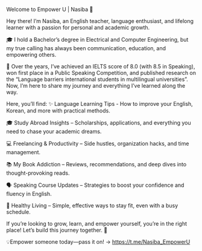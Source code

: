 Welcome to Empower U | Nasiba 🦋

Hey there! 
I’m Nasiba, an English teacher, language enthusiast, and lifelong learner with a passion for personal and academic growth. 

🎓 I hold a Bachelor’s degree in Electrical and Computer Engineering, but my true calling has always been communication, education, and empowering others.

🌱 Over the years, I’ve achieved an IELTS score of 8.0 (with 8.5 in Speaking), won first place in a Public Speaking Competition, and published research on the “Language barriers international students in multilingual universities”. 
Now, I’m here to share my journey and everything I’ve learned along the way.

Here, you’ll find:
✨ Language Learning Tips - 
How to improve your English, Korean, and more with practical methods.

🎓 Study Abroad Insights – Scholarships, applications, and everything you need to chase your academic dreams.

💻 Freelancing & Productivity – Side hustles, organization hacks, and time management.

📚 My Book Addiction – Reviews, recommendations, and deep dives into thought-provoking reads.

🗣 Speaking Course Updates – Strategies to boost your confidence and fluency in English.

🥗 Healthy Living – Simple, effective ways to stay fit, even with a busy schedule.

If you’re looking to grow, learn, and empower yourself, you’re in the right place! Let’s build this journey together. 💙

💡Empower someone today—pass it on! → https://t.me/Nasiba_EmpowerU